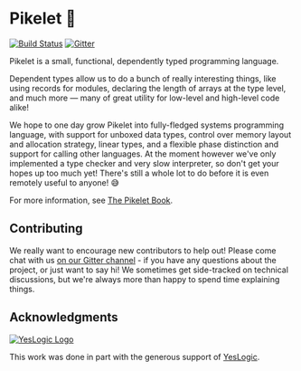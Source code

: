 # Pikelet 🥞

[![Build Status][travis-badge]][travis-url]
[![Gitter][gitter-badge]][gitter-lobby]

[travis-badge]: https://travis-ci.org/pikelet-lang/pikelet.svg?branch=master
[travis-url]: https://travis-ci.org/pikelet-lang/pikelet
[gitter-badge]: https://badges.gitter.im/pikelet-lang/pikelet.svg
[gitter-lobby]: https://gitter.im/pikelet-lang/Lobby

Pikelet is a small, functional, dependently typed programming language.

Dependent types allow us to do a bunch of really interesting things, like using
records for modules, declaring the length of arrays at the type level, and
much more — many of great utility for low-level and high-level code alike!

We hope to one day grow Pikelet into fully-fledged systems programming language,
with support for unboxed data types, control over memory layout and allocation
strategy, linear types, and a flexible phase distinction and support for calling
other languages. At the moment however we've only implemented a type checker and
very slow  interpreter, so don't get your hopes up too much yet! There's still a
whole lot to do before it is even remotely useful to anyone! 😅

For more information, see [The Pikelet Book][pikelet-book].

[pikelet-book]: https://pikelet-lang.github.io/pikelet/

## Contributing

We really want to encourage new contributors to help out! Please come chat with
us [on our Gitter channel][gitter-lobby] - if you have any questions about the
project, or just want to say hi! We sometimes get side-tracked on technical
discussions, but we're always more than happy to spend time explaining things.

## Acknowledgments

[![YesLogic Logo][yeslogic-logo]][yeslogic]

This work was done in part with the generous support of [YesLogic][yeslogic].

[yeslogic]: http://yeslogic.com/
[yeslogic-logo]: assets/yeslogic-logo.png
